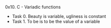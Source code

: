 0x10. C - Variadic functions
- Task 0. Beauty is variable, ugliness is constant
- Task 1. To be is to be the value of a variable